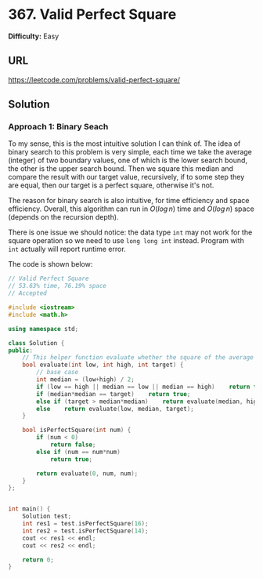 # 367. Valid Perfect Square
**Difficulty:** Easy

## URL

https://leetcode.com/problems/valid-perfect-square/



## Solution

### Approach 1: Binary Seach

To my sense, this is the most intuitive solution I can think of. The idea of binary search to this problem is very simple, each time we take the average (integer) of two boundary values, one of which is the lower search bound, the other is the upper search bound. Then we square this median and compare the result with our target value, recursively, if to some step they are equal, then our target is a perfect square, otherwise it's not.

The reason for binary search is also intuitive, for time efficiency and space efficiency. Overall, this algorithm can run in $O(log\,{n})$ time and $O(log\, n)$ space (depends on the recursion depth).

There is one issue we should notice: the data type `int` may not work for the square operation so we need to use `long long int` instead. Program with `int` actually will report runtime error.

The code is shown below:

```c++
// Valid Perfect Square
// 53.63% time, 76.19% space
// Accepted

#include <iostream>
#include <math.h>

using namespace std;

class Solution {
public:
    // This helper function evaluate whether the square of the average of low and high equals the target 
    bool evaluate(int low, int high, int target) {
        // base case
        int median = (low+high) / 2;
        if (low == high || median == low || median == high)    return false;
        if (median*median == target)    return true;
        else if (target > median*median)    return evaluate(median, high, target);
        else    return evaluate(low, median, target);
    }

    bool isPerfectSquare(int num) {
        if (num < 0)
            return false;
        else if (num == num*num)
            return true;

        return evaluate(0, num, num);
    }
};


int main() {
    Solution test;
    int res1 = test.isPerfectSquare(16);
    int res2 = test.isPerfectSquare(14);
    cout << res1 << endl;
    cout << res2 << endl;

    return 0;
}
```


